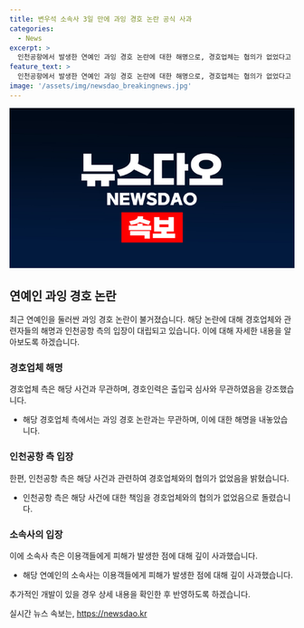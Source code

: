 ```yaml
---
title: 변우석 소속사 3일 만에 과잉 경호 논란 공식 사과
categories:
  - News
excerpt: >
  인천공항에서 발생한 연예인 과잉 경호 논란에 대한 해명으로, 경호업체는 협의가 없었다고 주장하며 인천공항 측의 입장과 대립하고 있습니다. 이에 소속사는 이용객들에게 피해가 발생한 점에 대해 깊이 사과하였습니다.
feature_text: >
  인천공항에서 발생한 연예인 과잉 경호 논란에 대한 해명으로, 경호업체는 협의가 없었다고 주장하며 인천공항 측의 입장과 대립하고 있습니다. 이에 소속사는 이용객들에게 피해가 발생한 점에 대해 깊이 사과하였습니다.
image: '/assets/img/newsdao_breakingnews.jpg'
---
```


<p><img src="/assets/img/newsdao_breakingnews.jpg" alt="ranknews 속보" /></p>

<h2 data-ke-size="size26">연예인 과잉 경호 논란</h2>

<p data-ke-size="size16">최근 연예인을 둘러싼 과잉 경호 논란이 불거졌습니다. 해당 논란에 대해 경호업체와 관련자들의 해명과 인천공항 측의 입장이 대립되고 있습니다. 이에 대해 자세한 내용을 알아보도록 하겠습니다.</p>

<h3>경호업체 해명</h3>

<p data-ke-size="size16">경호업체 측은 해당 사건과 무관하며, 경호인력은 출입국 심사와 무관하였음을 강조했습니다.</p>

<ul>
    <li>해당 경호업체 측에서는 과잉 경호 논란과는 무관하며, 이에 대한 해명을 내놓았습니다.</li>
</ul>

<h3>인천공항 측 입장</h3>

<p data-ke-size="size16">한편, 인천공항 측은 해당 사건과 관련하여 경호업체와의 협의가 없었음을 밝혔습니다.</p>

<ul>
    <li>인천공항 측은 해당 사건에 대한 책임을 경호업체와의 협의가 없었음으로 돌렸습니다.</li>
</ul>

<h3>소속사의 입장</h3>

<p data-ke-size="size16">이에 소속사 측은 이용객들에게 피해가 발생한 점에 대해 깊이 사과했습니다.</p>

<ul>
    <li>해당 연예인의 소속사는 이용객들에게 피해가 발생한 점에 대해 깊이 사과했습니다.</li>
</ul>

<p data-ke-size="size16">추가적인 개발이 있을 경우 상세 내용을 확인한 후 반영하도록 하겠습니다.</p>
실시간 뉴스 속보는, <a href="https://newsdao.kr" rel="dofollow">https://newsdao.kr</a>


